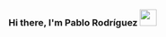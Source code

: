 ### Hi there, I'm Pablo Rodríguez <img src="https://raw.githubusercontent.com/MartinHeinz/MartinHeinz/master/wave.gif" width="30px">
